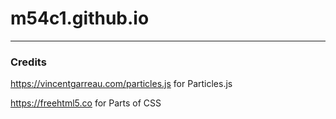 # m54c1.github.io
---
### Credits
https://vincentgarreau.com/particles.js for Particles.js

https://freehtml5.co for Parts of CSS
